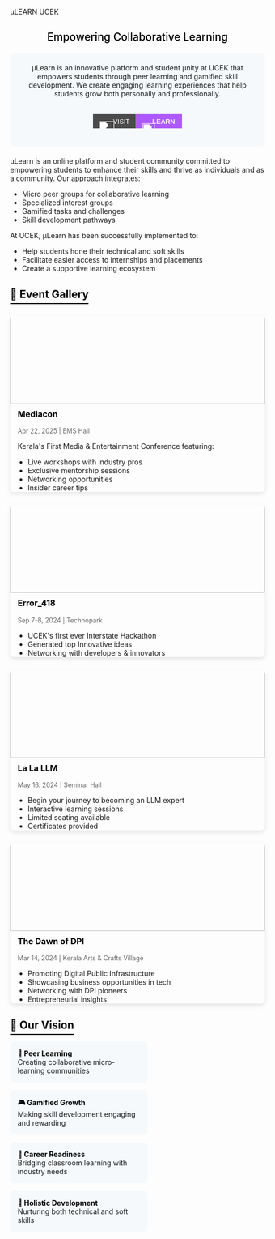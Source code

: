 µLEARN UCEK

## <span style="color: black; font-weight: 500;text-align: center; display:block;">Empowering Collaborative Learning</span>

<div style="background: #f5f9fc; padding: 20px; border-radius: 8px; margin: 20px 0; text-align: center; display:flex; flex-direction:column; align-items:center;">
µLearn is an innovative platform and student µnity at UCEK that empowers students through peer learning and gamified skill development. We create engaging learning experiences that help students grow both personally and professionally.

<a href="https://mulearn.uck.ac.in/" style="text-decoration: none; font-family: sans-serif; margin:2rem 0 1rem 0;">
  <span style="display: inline-flex; height: 28px; overflow: hidden; font-size: 13px; font-weight: bold; text-transform: uppercase;">
    <span style="background-color: #4b4b4b; color: white; display: flex; align-items: center; padding: 0 12px; font-weight:500;">
      <img src='/logos/mulearn.png' alt="µLearn Logo" style="height: 30px; margin-right: -2px; filter: brightness(0) invert(1); margin-top:1.8rem" />
      Visit
    </span>
    <span style="background-color:#ae59ff; color: white; display: flex; align-items: center; padding: 0 14px; font-weight:700; ">
    <img src="/logos/mulearn.png" alt="µ" style="height: 1.5rem; filter: brightness(0) invert(1); margin-right:-5px; margin-top:1.9rem;" />
    LEARN
    </span>
  </span>
</a>


</div>

µLearn is an online platform and student community committed to empowering students to enhance their skills and thrive as individuals and as a community. Our approach integrates:
- Micro peer groups for collaborative learning
- Specialized interest groups
- Gamified tasks and challenges
- Skill development pathways

At UCEK, µLearn has been successfully implemented to:
- Help students hone their technical and soft skills
- Facilitate easier access to internships and placements
- Create a supportive learning ecosystem

## <span style="color: black; border-bottom: 2px solid black; padding-bottom: 5px;">🌟 Event Gallery</span>

<div style="display: grid; grid-template-columns: repeat(auto-fill, minmax(300px, 1fr)); gap: 25px; margin: 30px 0;">

<div style="border-radius: 8px; overflow: hidden; box-shadow: 0 4px 8px rgba(0,0,0,0.1);">
<img src="/clubs/mediacon.jpg" alt="Mediacon 2025" style="width: 100%;margin:-26px 0px 10px 0px; height: 200px; object-fit: cover; object-position:50% -3.4rem">
<div style="padding:0px 15px;">
<h3 style="margin-top: 0; color: black;">Mediacon</h3>
<p style="color: #666; font-size: 0.9em;">Apr 22, 2025 | EMS Hall</p>
<p>Kerala's First Media & Entertainment Conference featuring:</p>
<ul style="padding-left: 20px; margin-bottom: 0;">
<li>Live workshops with industry pros</li>
<li>Exclusive mentorship sessions</li>
<li>Networking opportunities</li>
<li>Insider career tips</li>
</ul>
</div>
</div>

<div style="border-radius: 8px; overflow: hidden; box-shadow: 0 4px 8px rgba(0,0,0,0.1);">
<img src="/clubs/error418-hackathon.png" alt="Error_418 2024" style="width: 100%;margin:-26px 0px 10px 0px; height: 200px; object-fit: cover; object-position:50% 1.5rem;">
<div style="padding:0px 15px;">
<h3 style="margin-top: 0; color: black;">Error_418</h3>
<p style="color: #666; font-size: 0.9em;">Sep 7-8, 2024 | Technopark</p>
<ul style="padding-left: 20px; margin-bottom: 0;">
<li>UCEK's first ever Interstate Hackathon</li>
<li>Generated top Innovative ideas</li>
<li>Networking with developers & innovators</li>
</ul>
</div>
</div>

<div style="border-radius: 8px; overflow: hidden; box-shadow: 0 4px 8px rgba(0,0,0,0.1);">
<img src="/clubs/lalallm.jpg" alt="La La LLM 2024" style="width: 100%;margin:-26px 0px 10px 0px; height: 200px; object-fit: cover; object-position:50% 12px;">
<div style="padding:0px 15px;">
<h3 style="margin-top: 0; color: black;">La La LLM</h3>
<p style="color: #666; font-size: 0.9em;">May 16, 2024 | Seminar Hall</p>
<ul style="padding-left: 20px; margin-bottom: 0;">
<li>Begin your journey to becoming an LLM expert</li>
<li>Interactive learning sessions</li>
<li>Limited seating available</li>
<li>Certificates provided</li>
</ul>
</div>
</div>

<div style="border-radius: 8px; overflow: hidden; box-shadow: 0 4px 8px rgba(0,0,0,0.1);">
<img src="/clubs/dwanofdpi.jpg" alt="The Dawn of DPI 2024" style="width: 100%;margin:-26px 0px 10px 0px; height: 200px; object-fit: cover; object-position:50% -2.65rem;">
<div style="padding:0px 15px;">
<h3 style="margin-top: 0; color: black;">The Dawn of DPI</h3>
<p style="color: #666; font-size: 0.9em;">Mar 14, 2024 | Kerala Arts & Crafts Village</p>
<ul style="padding-left: 20px; margin-bottom: 0;">
<li>Promoting Digital Public Infrastructure</li>
<li>Showcasing business opportunities in tech</li>
<li>Networking with DPI pioneers</li>
<li>Entrepreneurial insights</li>
</ul>
</div>
</div>

</div>

## <span style="color: black; border-bottom: 2px solid black; padding-bottom: 5px;">🔭 Our Vision</span>

<div style="display: flex; flex-wrap: wrap; justify-content: space-between; margin: 20px 0;">
<div style="width: 48%; background: #f5f9fc; padding: 15px; border-radius: 8px; margin-bottom: 15px;">
<strong style="color: black;">👥 Peer Learning</strong><br>
Creating collaborative micro-learning communities
</div>

<div style="width: 48%; background: #f5f9fc; padding: 15px; border-radius: 8px; margin-bottom: 15px;">
<strong style="color: black;">🎮 Gamified Growth</strong><br>
Making skill development engaging and rewarding
</div>

<div style="width: 48%; background: #f5f9fc; padding: 15px; border-radius: 8px; margin-bottom: 15px;">
<strong style="color: black;">💼 Career Readiness</strong><br>
Bridging classroom learning with industry needs
</div>

<div style="width: 48%; background: #f5f9fc; padding: 15px; border-radius: 8px; margin-bottom: 15px;">
<strong style="color: black;">🌱 Holistic Development</strong><br>
Nurturing both technical and soft skills
</div>
</div>